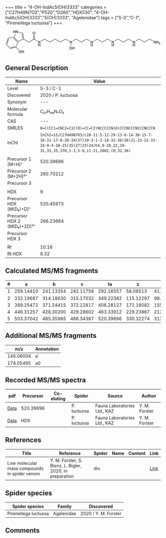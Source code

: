 +++
title = "4-OH-IndAc5(OH)3333"
categories = ["C27H49N7O3","P520","D260","HDX530",
"4-OH-IndAc5(OH)3333","5(OH)3333",
"Agelenidae"]
tags = ["S-3","C-1",
"Pireneitega luctuosa"]
+++

![](/img/4-OH-IndAc5(OH)3333.png)

## General Description

| Name                       | Value              |
|----------------------------|--------------------|
| Level                      | S-3 / C-1          |
| Discovered                 | 2020 / P. luctuosa |
| Synonym                    | ---                |
| Molecular formula          | C₂₇H₄₉N₇O₃                   |
| CAS                        | ---                |
| SMILES | `O=C(CC1=CNC2=C1C(O)=CC=C2)NCCCCCN(O)CCCNCCCNCCCNCCCN`  |
| InChI  | `InChI=1S/C27H49N7O3/c28-11-5-12-29-13-6-14-30-15-7-16-31-17-8-20-34(37)19-3-1-2-18-32-26(36)21-23-22-33-24-9-4-10-25(35)27(23)24/h4,9-10,22,29-31,33,35,37H,1-3,5-8,11-21,28H2,(H,32,36)`  |
|                            |                    |
| Precursor 1 [M+H]⁺         | 520.39696                   |
| Precursor 2 [M+2H]²⁺       | 260.70212                   |
| Precursor 3                |                    |
|                            |                    |
| HDX                        |  9                  |
| Precursor HDX   [M(D₉)+D]⁺   |  530.45973                  |
| Precursor HDX 2 [M(D₉)+2D]²⁺ |  266.23664                  |
| Precursor HDX 3            |                    |
|                            |                    |
| Rt                         | 10.16                   |
| Rt HDX                     | 8.32                   |

## Calculated MS/MS fragments

| # | a         | b         | c         | ta        | z         | y         | tz        |
|---|-----------|-----------|-----------|-----------|-----------|-----------|-----------|
| 1 | 259.14410 | 241.13354 | 242.11756 | 292.16557 | 58.06513 | 41.03858 | 75.09167 |
| 2 | 332.19687 | 314.18630 | 315.17032 | 349.22342 | 115.12297 | 98.09643 | 132.14952 |
| 3 | 389.25472 | 371.24415 | 372.22817 | 406.28127 | 172.18082 | 155.15428 | 189.20737 |
| 4 | 446.31257 | 428.30200 | 429.28602 | 463.33912 | 229.23867 | 212.21212 | 262.26014 |
| 5 | 503.37042 | 485.35985 | 486.34387 | 520.39696 | 330.32274 | 313.29619 | 347.34929 |

## Additional MS/MS fragments

| m/z | Annotation |
|-----|------------|
| 146.06004    | a'   |
| 174.05495    | a0   |

## Recorded MS/MS spectra

| pdf                                             | Precursor | Co-eluting | Spider      | Source                       | Author        |
|-------------------------------------------------|-----------|------------|-------------|------------------------------|---------------|
| [Data](/pdf/P-luctuosa/520_4-OH-IndAc5(OH)3333_Pl.pdf) |  520.39696 |           | P. luctuosa | Fauna Laboratories Ltd., KAZ | Y. M. Forster |
| [Data](/pdf/P-luctuosa/520_4-OH-IndAc5(OH)3333_Pl_HDX.pdf) |  HDX |           | P. luctuosa | Fauna Laboratories Ltd., KAZ | Y. M. Forster |


## References

| Title | Reference | Spider | Name | Content | Link |
|-------|-----------|--------|------|---------|------|
| Low molecular mass compounds in spider venom      | Y. M. Forster, S. Bienz, L. Bigler, 2020, in preparation          | div.       |   |   | [Link](unknown) |

## Spider species

| Spider species     | Family     | Discovered           |
|--------------------|------------|----------------------|
| Pireneitega luctuosa | Agelenidae | 2020 / Y. M. Forster |


## Comments
